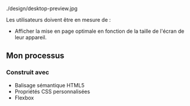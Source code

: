 ./design/desktop-preview.jpg

Les utilisateurs doivent être en mesure de :

- Afficher la mise en page optimale en fonction de la taille de l'écran de leur appareil.






## Mon processus

### Construit avec

- Balisage sémantique HTML5
- Propriétés CSS personnalisées
- Flexbox




